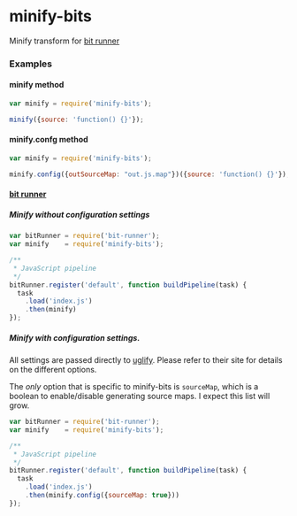 # minify-bits
Minify transform for [bit runner](https://github.com/MiguelCastillo/bit-runner)


### Examples

#### minify method
``` javascript
var minify = require('minify-bits');

minify({source: 'function() {}'});
```

#### minify.confg method
``` javascript
var minify = require('minify-bits');

minify.config({outSourceMap: "out.js.map"})({source: 'function() {}'});
```

#### [bit runner](https://github.com/MiguelCastillo/bit-runner)

##### Minify without configuration settings
``` javascript
var bitRunner = require('bit-runner');
var minify    = require('minify-bits');

/**
 * JavaScript pipeline
 */
bitRunner.register('default', function buildPipeline(task) {
  task
    .load('index.js')
    .then(minify)
});
```

##### Minify with configuration settings.
All settings are passed directly to [uglify](https://github.com/mishoo/UglifyJS2#api-reference). Please refer to their site for details on the different options.

The *only* option that is specific to minify-bits is `sourceMap`, which is a boolean to enable/disable generating source maps. I expect this list will grow.

``` javascript
var bitRunner = require('bit-runner');
var minify    = require('minify-bits');

/**
 * JavaScript pipeline
 */
bitRunner.register('default', function buildPipeline(task) {
  task
    .load('index.js')
    .then(minify.config({sourceMap: true}))
});
```
